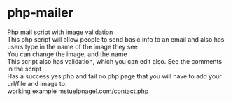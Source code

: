 # php-mailer
Php mail script with image validation<br/>
This php script will allow people to send basic info to an email and also has users type in the name of the image they see<br/>You can change the image, and the name<br/>This script also has validation, which you can edit also. See the comments in the script<br/>Has a success yes.php and fail no.php page that you will have to add your url/file and image to.<br/>working example mstuelpnagel.com/contact.php 
